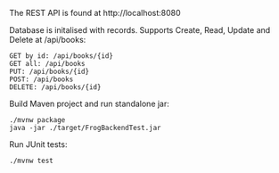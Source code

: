 The REST API is found at http://localhost:8080

Database is initalised with records. Supports Create, Read, Update and Delete at /api/books:
```
GET by id: /api/books/{id}
GET all: /api/books
PUT: /api/books/{id}
POST: /api/books
DELETE: /api/books/{id}
```

Build Maven project and run standalone jar:
```
./mvnw package
java -jar ./target/FrogBackendTest.jar
```
Run JUnit tests:
```
./mvnw test
```